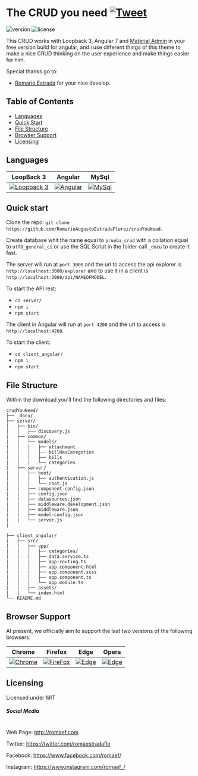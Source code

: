 # The CRUD you need [![Tweet](https://img.shields.io/twitter/url/http/shields.io.svg?style=social&logo=twitter)](https://twitter.com/romaestradaflo)

![version](https://img.shields.io/badge/version-1.0.0-blue.svg)  ![license](https://img.shields.io/badge/license-MIT-blue.svg)

This CRUD works with Loopback 3, Angular 7 and [Material Admin](https://www.creative-tim.com/product/material-dashboard-angular2) in your free version build for angular, and i use different things of this theme to make a nice CRUD thinking on the user experience and make things easier for him.

Special thanks go to:
- [Romario Estrada](http://romaef.com/#!/inicio) for your nice develop.


## Table of Contents

* [Languages](#versions)
* [Quick Start](#quick-start)
* [File Structure](#file-structure)
* [Browser Support](#browser-support)
* [Licensing](#licensing)


## Languages



| LoopBack 3| Angular | MySql|
| --- | --- | --- |
| [![Loopback 3](https://miro.medium.com/max/2726/1*U2bi17I5e52U33SevUYpEg.png)]()  | [![Angular](https://upload.wikimedia.org/wikipedia/commons/thumb/c/cf/Angular_full_color_logo.svg/800px-Angular_full_color_logo.svg.png)]() | [![MySql](https://www.anerbarrena.com/wp-content/uploads/2016/05/mysql.jpg)]()

## Quick start

Clone the repo: `git clone https://github.com/RomarioAugustoEstradaFlorez/crudYouNeed`.

Create database whit the name equal to `prueba_crud` with a collation equal to `utf8_general_ci` or use the SQL Script in the folder call `_docu` to create it fast.


The server will run at `port 3000` and the url to access the api explorer is `http://localhost:3000/explorer` and to use it in a client is `http://localhost:3000/api/NAMEOFMODEL`.

To start the API rest:
- `cd server/`
- `npm i`
- `npm start`

The client in Angular will run at `port 4200` and the url to access is `http://localhost:4200`.

To start the client:

- `cd client_angular/`
- `npm i`
- `npm start`


## File Structure
Within the download you'll find the following directories and files:

```
crudYouNeed/
├── _docu/
├── server/
|   ├── bin/
|   |   ├── discovery.js
|   ├── common/
|   |   └── models/
|   |   |   ├── attachment
|   |   |   ├── billHasCategories
|   |   |   ├── bills
|   |   |   └── categories
|   ├── server/
|   |   ├── boot/
|   |   |   ├── authentication.js
|   |   |   └── root.js
|   |   ├── component-config.json
|   |   ├── config.json
|   |   ├── datasources.json
|   |   ├── middleware.development.json
|   |   ├── middleware.json
|   |   ├── model-config.json
|   |   └── server.js
|

├── client_angular/
|   ├── src/
|   |   ├── app/
|   |   |   ├── categories/
|   |   |   ├── data.service.ts
|   |   |   ├── app-routing.ts
|   |   |   ├── app.component.html
|   |   |   ├── app.component.scss
|   |   |   ├── app.component.ts
|   |   |   └── app.module.ts
|   |   ├── assets/
|   |   └── index.html
└── README.md
```


## Browser Support

At present, we officially aim to support the last two versions of the following browsers:


| Chrome | Firefox | Edge | Opera |
| --- | --- | --- | --- |
| [![Chrome](https://s3.amazonaws.com/creativetim_bucket/github/browser/chrome.png)]() | [![FireFox](https://s3.amazonaws.com/creativetim_bucket/github/browser/firefox.png)]() | [![Edge](https://s3.amazonaws.com/creativetim_bucket/github/browser/edge.png)]() | [![Edge](https://s3.amazonaws.com/creativetim_bucket/github/browser/opera.png)]()

## Licensing

Licensed under MIT

##### Social Media
#
Web Page: <http://romaef.com>

Twitter: <https://twitter.com/romaestradaflo>

Facebook: <https://www.facebook.com/romaef/>

Instagram: <https://www.instagram.com/romaef_/>

